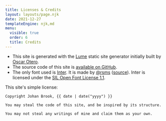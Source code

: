 ```yaml
---
title: Licenses & Credits
layout: layouts/page.njk
date: 2021-12-27
templateEngine: njk,md
menu:
  visible: true
  order: 6
  title: Credits
---
```


- This site is generated with the [Lume](https://github.com/lumeland/lume) static site generator initially built by [Oscar Otero](https://github.com/oscarotero).
- The source code of this site is [available on GitHub](https://github.com/johanbrook/johanbrook.com).
- The only font used is [Inter](https://rsms.me/inter). It is made by [@rsms](https://twitter.com/rsms) ([source](https://github.com/rsms/inter)). Inter is licensed under the [SIL Open Font License 1.1](https://choosealicense.com/licenses/ofl-1.1/).

This site's simple license:

```
Copyright Johan Brook, {{ date | date("yyyy") }}

You may steal the code of this site, and be inspired by its structure.

You may not steal any writings of mine and claim them as your own.
```
